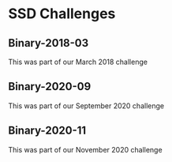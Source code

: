 # SSD Challenges

## Binary-2018-03
This was part of our March 2018 challenge

## Binary-2020-09
This was part of our September 2020 challenge

## Binary-2020-11
This was part of our November 2020 challenge
